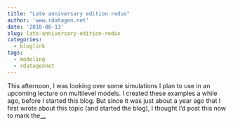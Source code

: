 ```yaml
---
title: "Late anniversary edition redux"
author: 'www.rdatagen.net'
date: '2018-06-13'
slug: late-anniversary-edition-redux
categories:
  - bloglink
tags:
  - modeling
  - rdatagennet
---
```


This afternoon, I was looking over some simulations I plan to use in an upcoming lecture on multilevel models. I created these examples a while ago, before I started this blog. But since it was just about a year ago that I first wrote about this topic (and started the blog), I thought I’d post this now to mark the[... <i class="fas fa-external-link-alt"></i>](https://www.rdatagen.net/post/mixed-effect-models-vs-gee/)

